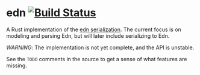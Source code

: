 # edn [![Build Status](https://travis-ci.org/jmitchell/edn.png?branch=master)](https://travis-ci.org/jmitchell/edn)

A Rust implementation of the [edn serialization](https://github.com/edn-format/edn). The current focus is on modeling and parsing Edn, but will later include serializing to Edn.

*WARNING*: The implementation is not yet complete, and the API is unstable.

See the `TODO` comments in the source to get a sense of what features are missing.
